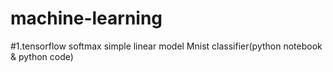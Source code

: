 # machine-learning
#1.tensorflow softmax simple linear model Mnist classifier(python notebook & python code)

